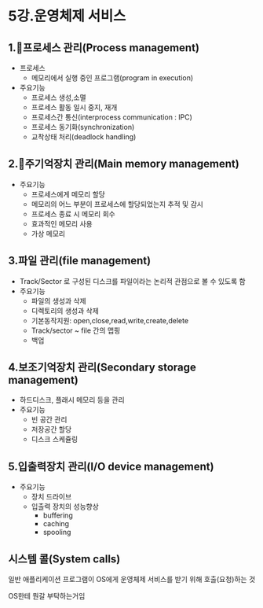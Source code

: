 # 5강.운영체제 서비스

## 1.🎯프로세스 관리(Process management)

* 프로세스
  * 메모리에서 실행 중인 프로그램(program in execution)
* 주요기능
  * 프로세스 생성,소멸
  * 프로세스 활동 일시 중지, 재개
  * 프로세스간 통신(interprocess communication : IPC)
  * 프로세스 동기화(synchronization)
  * 교착상태 처리(deadlock handling)

## 2.🎯주기억장치 관리(Main memory management)

* 주요기능
  * 프로세스에게 메모리 할당
  * 메모리의 어느 부분이 프로세스에 할당되었는지 추적 및 감시
  * 프로세스 종료 시 메모리 회수
  * 효과적인 메모리 사용
  * 가상 메모리

## 3.파일 관리(file management)

* Track/Sector 로 구성된 디스크를 파일이라는 논리적 관점으로 볼 수 있도록 함
* 주요기능
  * 파일의 생성과 삭제
  * 디렉토리의 생성과 삭제
  * 기본동작지원: open,close,read,write,create,delete
  * Track/sector ~ file 간의 맵핑
  * 백업

## 4.보조기억장치 관리(Secondary storage management)

* 하드디스크, 플래시 메모리 등을 관리
* 주요기능
  * 빈 공간 관리
  * 저장공간 할당
  * 디스크 스케쥴링

## 5.입출력장치 관리(I/O device management)

* 주요기능
  * 장치 드라이브
  * 입출력 장치의 성능향상
    * buffering
    * caching
    * spooling

## 시스템 콜(System calls)

일반 애플리케이션 프로그램이 OS에게 운영체제 서비스를 받기 위해 호출(요청)하는 것

OS한테 뭔갈 부탁하는거임

